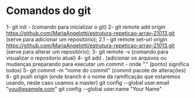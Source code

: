 # Comandos do git
1- git init - (comando para inicializar o git)
2- git remote add origin https://github.com/MariaAngelotti/estrutura-repeticao-array-21013.git (serve para adicionar um repositório);
2.1 - git remote set-url origin https://github.com/MariaAngelotti/estrutura-repeticao-array-21013.git (serve para alterar um repositório);
3- git remote -v (comando para visualizar o repositorio atual)
4- git add . (adicionar os arquivos ou mudanças preparando para executar um commit - onde "." (ponto) significa todos)
5- git commit -m "nome do commit" (commit pacote de alterações)
6- git push origin <branch> (onde branch é o nome da ramificação que estaremos usando, neste caso usamos a master)
git config --global user.email "you@example.com"
git config --global user.name "Your Name"
